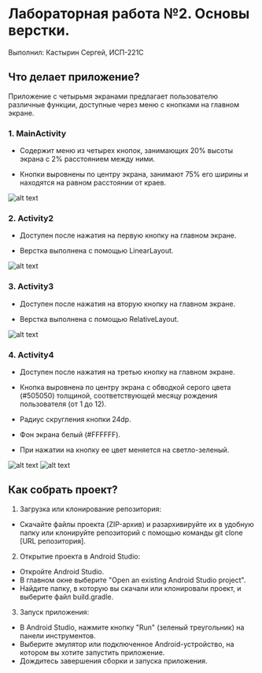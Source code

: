 # Лабораторная работа №2. Основы верстки.
Выполнил: Кастырин Сергей, ИСП-221С
## Что делает приложение?

Приложение с четырьмя экранами предлагает пользователю различные функции, доступные через меню с кнопками на главном экране.


### 1.  MainActivity
* Содержит меню из четырех кнопок, занимающих 20% высоты экрана с 2% расстоянием между ними.

* Кнопки выровнены по центру экрана, занимают 75% его ширины и находятся на равном расстоянии от краев.

![alt text](https://github.com/nnka1/mobile_development.lab2/blob/main/photo_2024-11-01_19-10-37.jpg)


### 2.  Activity2
* Доступен после нажатия на первую кнопку на главном экране.

* Верстка выполнена с помощью LinearLayout.

![alt text](https://github.com/nnka1/mobile_development.lab2/blob/main/photo_2024-11-01_19-10-37%20(2).jpg)

### 3.  Activity3
* Доступен после нажатия на вторую кнопку на главном экране.

* Верстка выполнена с помощью RelativeLayout.

![alt text](https://github.com/nnka1/mobile_development.lab2/blob/main/photo_2024-11-01_19-10-37%20(3).jpg)

### 4.  Activity4
* Доступен после нажатия на третью кнопку на главном экране.

* Кнопка выровнена по центру экрана с обводкой серого цвета (#505050) толщиной, соответствующей месяцу рождения пользователя (от 1 до 12).

* Радиус скругления кнопки 24dp.

* Фон экрана белый (#FFFFFF).

* При нажатии на кнопку ее цвет меняется на светло-зеленый.

![alt text](https://github.com/nnka1/mobile_development.lab2/blob/main/photo_2024-11-01_19-10-37%20(4).jpg)
![alt text](https://github.com/nnka1/mobile_development.lab2/blob/main/photo_2024-11-01_19-10-37%20(5).jpg)
  
## Как собрать проект?
1. Загрузка или клонирование репозитория:
* Скачайте файлы проекта (ZIP-архив) и разархивируйте их в удобную папку или клонируйте репозиторий с помощью команды git clone [URL репозитория].

2. Открытие проекта в Android Studio:
* Откройте Android Studio.
* В главном окне выберите "Open an existing Android Studio project".
* Найдите папку, в которую вы скачали или клонировали проект, и выберите файл build.gradle.

3. Запуск приложения:
* В Android Studio, нажмите кнопку "Run" (зеленый треугольник) на панели инструментов.
* Выберите эмулятор или подключенное Android-устройство, на котором вы хотите запустить приложение.
* Дождитесь завершения сборки и запуска приложения.
